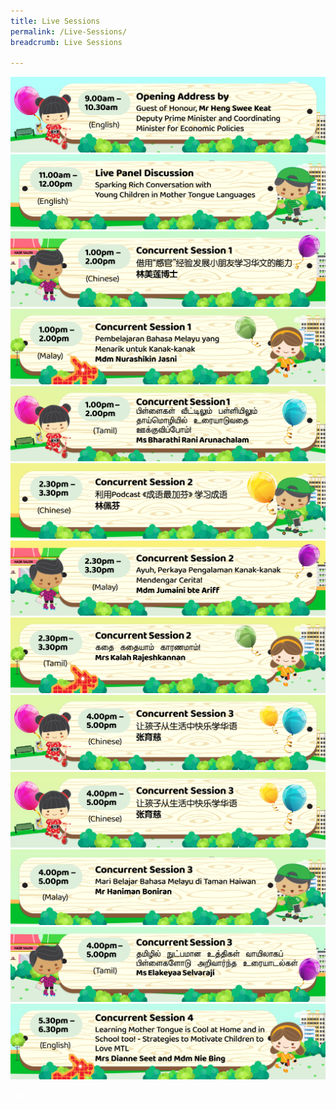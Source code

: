 ```yaml
---
title: Live Sessions
permalink: /Live-Sessions/
breadcrumb: Live Sessions

---
```

<!-- Global site tag (gtag.js) - Google Ads: 726049306 -->
<script async src="https://www.googletagmanager.com/gtag/js?id=AW-726049306"></script>
<script>
  window.dataLayer = window.dataLayer || [];
  function gtag(){dataLayer.push(arguments);}
  gtag('js', new Date());
  gtag('config', 'AW-726049306');
</script>
 <a href="/opening-ceremony/"><img src="/images/2021-08-23_MTLS-Programme-Banner-01.jpg"></a>
<br/>
<a href="/eng/panel-discussion/"><img src="/images/2021-08-23_MTLS-Programme-Banner-02.jpg"></a>
<br/>
<a href="/test/王周淑涵博士/"><img src="/images/2021-08-23_MTLS-Programme-Banner-03.jpg"></a>
<br/>
<a href="/ml/ms-asnida-daud/"><img src="/images/2021-08-23_MTLS-Programme-Banner-04.jpg"></a>
<br/>
<a href="/tl/ms-elakeyaa-selvaraji/"><img src="/images/2021-08-23_MTLS-Programme-Banner-05.jpg"></a>
<br/>
<a href="/test/孙宝琦博士/"><img src="/images/2021-08-23_MTLS-Programme-Banner-06.jpg"></a>
<br/>
<a href="/ml/mr-haniman-boniran/"><img src="/images/2021-08-23_MTLS-Programme-Banner-07.jpg"></a>
<br/>
<a href="/tl/mrs-rani-kanna-and-mr-anandha-kannan/"><img src="/images/2021-08-23_MTLS-Programme-Banner-08.jpg"></a>
<br/>
<a href="/eng/dr-connie-lum/"><img src="/images/2021-08-23_MTLS-Programme-Banner-09.jpg"></a>
<br/>
  <a href="/eng/dr-connie-lum/"><img src="/images/2021-08-23_MTLS-Programme-Banner-09.jpg"></a>
<br/>
<a href="/eng/dr-connie-lum/"><img src="/images/2021-08-23_MTLS-Programme-Banner-10.jpg"></a>
<br/>
<a href="/eng/dr-connie-lum/"><img src="/images/2021-08-23_MTLS-Programme-Banner-11.jpg"></a>
<br/>
 <a href="/eng/dr-connie-lum/"><img src="/images/2021-08-23_MTLS-Programme-Banner-12.jpg"></a>
<br/>
  <div class="btntop"><a href="#top" style="text-decoration:none;"><span style="color:white"><b>Top</b></span></a></div>

